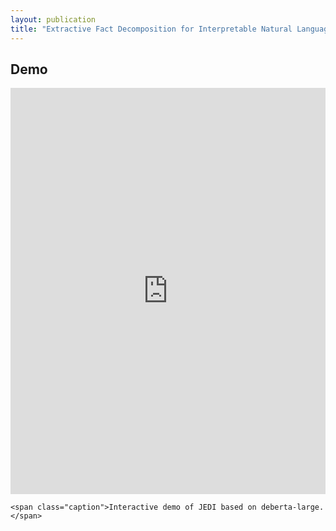 ```yaml
---
layout: publication
title: "Extractive Fact Decomposition for Interpretable Natural Language Inference in one Forward Pass"
---
```


<h2>Demo</h2>

<div class="image-caption">

  <iframe class="frame" src="https://jedi.nicpopovic.com/demo/?__fullscreen=true" frameborder="0" width="100%" height="650" style="width: 100%; height: 650px;"></iframe>

  <script>
    function adjustIframeHeight() {
      const iframe = document.querySelector('.frame');
      if (!iframe) {
        setTimeout(adjustIframeHeight, 100);
        return;
      }
      if (window.innerWidth <= 452) {
        iframe.style.height = '1050px'; // Set height to 750px for mobile
      } else {
        iframe.style.height = '650px'; // Default height for larger screens
      }
    }

    // Adjust iframe height on load and when the window is resized
    window.onload = adjustIframeHeight;
    window.onresize = adjustIframeHeight;
  </script>
    <span class="caption">Interactive demo of JEDI based on deberta-large.</span>
</div>
